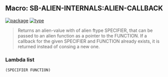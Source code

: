 ## Macro: SB-ALIEN-INTERNALS:ALIEN-CALLBACK
[![package](https://img.shields.io/badge/Package-SB--ALIEN--INTERNALS-5f9ea0.svg?style=social&colorA=999999)](../) [![type](https://img.shields.io/badge/Type-Macro-5f9ea0.svg?style=social&colorA=999999)](../#macro) 

> Returns an alien-value with of alien ftype SPECIFIER, that can be passed to
> an alien function as a pointer to the FUNCTION. If a callback for the given
> SPECIFIER and FUNCTION already exists, it is returned instead of consing a new
> one.

### Lambda list
```
(SPECIFIER FUNCTION)
```

